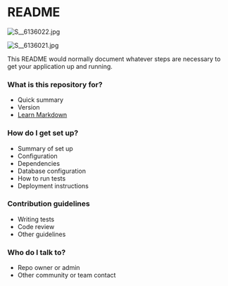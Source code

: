 # README #

![S__6136022.jpg](https://bitbucket.org/repo/LoXRyxa/images/925219196-S__6136022.jpg)

![S__6136021.jpg](https://bitbucket.org/repo/LoXRyxa/images/42494865-S__6136021.jpg)

This README would normally document whatever steps are necessary to get your application up and running.

### What is this repository for? ###

* Quick summary
* Version
* [Learn Markdown](https://bitbucket.org/tutorials/markdowndemo)

### How do I get set up? ###

* Summary of set up
* Configuration
* Dependencies
* Database configuration
* How to run tests
* Deployment instructions

### Contribution guidelines ###

* Writing tests
* Code review
* Other guidelines

### Who do I talk to? ###

* Repo owner or admin
* Other community or team contact